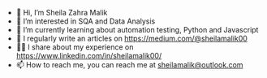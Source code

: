 - 👋 Hi, I’m Sheila Zahra Malik
- 👀 I’m interested in SQA and Data Analysis
- 🌱 I’m currently learning about automation testing, Python and Javascript
- 📝 I regularly write an articles on https://medium.com/@sheilamalik00
- 🚶‍♀️ I share about my experience on https://www.linkedin.com/in/sheilamalik00/
- 📫 How to reach me, you can reach me at sheilamalik@outlook.com

<!---
sheilamalik00/sheilamalik00 is a ✨ special ✨ repository because its `README.md` (this file) appears on your GitHub profile.
You can click the Preview link to take a look at your changes.
--->
